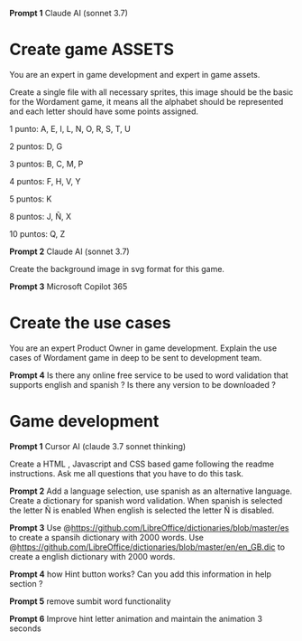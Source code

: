 **Prompt 1**
Claude AI (sonnet 3.7)

# Create game ASSETS
You are an expert in game development and expert in game assets. 

Create a single file with all necessary sprites, this image should be the basic for the Wordament game, it means all the alphabet should be represented and each letter should have some points assigned.

1 punto: A, E, I, L, N, O, R, S, T, U

2 puntos: D, G

3 puntos: B, C, M, P

4 puntos: F, H, V, Y

5 puntos: K

8 puntos: J, Ñ, X

10 puntos: Q, Z


**Prompt 2**
Claude AI (sonnet 3.7)

Create the background image in svg format for this game.


**Prompt 3**
Microsoft Copilot 365
# Create the use cases 
You are an expert Product Owner in game development. Explain the use cases of Wordament game in deep to be sent to development team.

**Prompt 4**
Is there any online free service to be used to word validation that supports english and spanish ?
Is there any version to be downloaded ?


# Game development
**Prompt 1**
Cursor AI (claude 3.7 sonnet thinking)

Create a HTML , Javascript  and CSS based game following the readme instructions.
Ask me all questions that you have to do this task.

**Prompt 2**
Add a language selection, use spanish as an alternative language. 
Create a dictionary for spanish word validation.
When spanish is selected the letter Ñ is enabled
When english is selected the letter Ñ is disabled.

**Prompt 3**
Use @https://github.com/LibreOffice/dictionaries/blob/master/es  to create a spansih dictionary with 2000 words.
Use @https://github.com/LibreOffice/dictionaries/blob/master/en/en_GB.dic to create a english dictionary with 2000 words.

**Prompt 4**
how Hint button works?
Can you add this information in help section ?

**Prompt 5**
remove sumbit word functionality

**Prompt 6**
Improve hint letter animation and maintain the animation 3 seconds